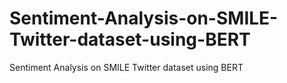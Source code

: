 # Sentiment-Analysis-on-SMILE-Twitter-dataset-using-BERT
Sentiment Analysis on SMILE Twitter dataset using BERT
